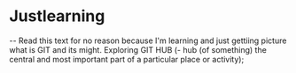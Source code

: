 # Justlearning
--
Read this text for no reason because I'm learning and just gettiing picture what is GIT and its might.
Exploring GIT HUB (- hub (of something) the central and most important part of a particular place or activity);
